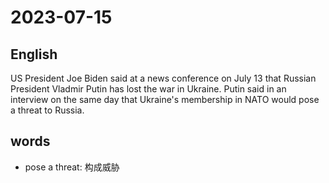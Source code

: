 # 2023-07-15

## English
US President Joe Biden said at a news
conference on July 13 that Russian
President Vladmir Putin has lost the war
in Ukraine. Putin said in an interview on
the same day that Ukraine's membership
in NATO would pose a threat to Russia.

## words
* pose a threat: 构成威胁
